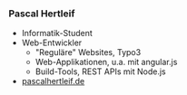 
### Pascal Hertleif

- Informatik-Student
- Web-Entwickler
    + "Reguläre" Websites, Typo3
    + Web-Applikationen, u.a. mit angular.js
    + Build-Tools, REST APIs mit Node.js
- [pascalhertleif.de](http://pascalhertleif.de/)

